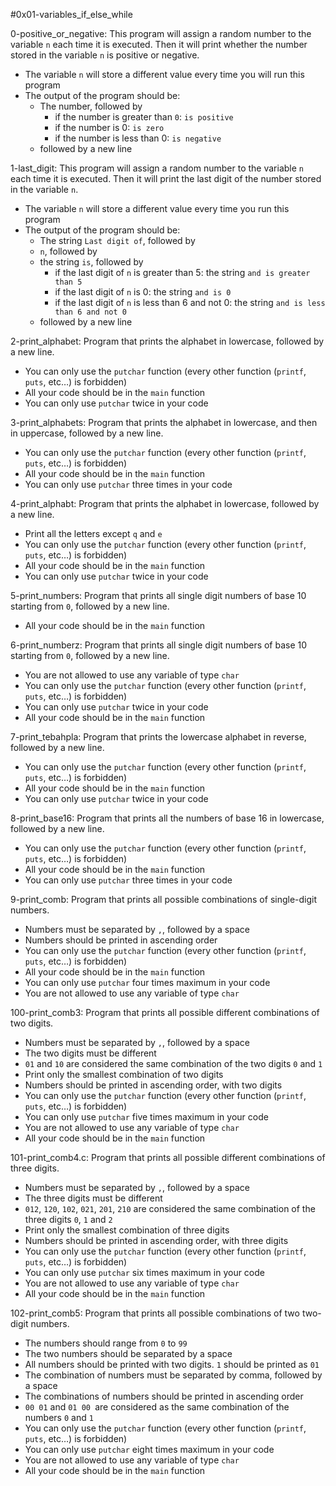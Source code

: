 #0x01-variables_if_else_while

0-positive_or_negative: This program will assign a random number to the variable `n` each time it is executed. Then it will print whether the number stored in the variable `n` is positive or negative.
* The variable `n` will store a different value every time you will run this program
* The output of the program should be:
	* The number, followed by
		* if the number is greater than `0`: `is positive`
		* if the number is 0: `is zero`
		* if the number is less than 0: `is negative`
	* followed by a new line

1-last_digit: This program will assign a random number to the variable `n` each time it is executed. Then it will print the last digit of the number stored in the variable `n`.
* The variable `n` will store a different value every time you run this program
* The output of the program should be:
	* The string `Last digit of`, followed by
	* `n`, followed by
	* the string `is`, followed by
		* if the last digit of `n` is greater than 5: the string `and is greater than 5`
		* if the last digit of `n` is 0: the string `and is 0`
		* if the last digit of `n` is less than 6 and not 0: the string `and is less than 6 and not 0`
	* followed by a new line

2-print_alphabet: Program that prints the alphabet in lowercase, followed by a new line.
* You can only use the `putchar` function (every other function (`printf`, `puts`, etc…) is forbidden)
* All your code should be in the `main` function
* You can only use `putchar` twice in your code

3-print_alphabets: Program that prints the alphabet in lowercase, and then in uppercase, followed by a new line.
* You can only use the `putchar` function (every other function (`printf`, `puts`, etc…) is forbidden)
* All your code should be in the `main` function
* You can only use `putchar` three times in your code

4-print_alphabt: Program that prints the alphabet in lowercase, followed by a new line.
* Print all the letters except `q` and `e`
* You can only use the `putchar` function (every other function (`printf`, `puts`, etc…) is forbidden)
* All your code should be in the `main` function
* You can only use `putchar` twice in your code

5-print_numbers: Program that prints all single digit numbers of base 10 starting from `0`, followed by a new line.
* All your code should be in the `main` function

6-print_numberz: Program that prints all single digit numbers of base 10 starting from `0`, followed by a new line.
* You are not allowed to use any variable of type `char`
* You can only use the `putchar` function (every other function (`printf`, `puts`, etc…) is forbidden)
* You can only use `putchar` twice in your code
* All your code should be in the `main` function

7-print_tebahpla: Program that prints the lowercase alphabet in reverse, followed by a new line.
* You can only use the `putchar` function (every other function (`printf`, `puts`, etc…) is forbidden)
* All your code should be in the `main` function
* You can only use `putchar` twice in your code

8-print_base16: Program that prints all the numbers of base 16 in lowercase, followed by a new line.
* You can only use the `putchar` function (every other function (`printf`, `puts`, etc…) is forbidden)
* All your code should be in the `main` function
* You can only use `putchar` three times in your code

9-print_comb: Program that prints all possible combinations of single-digit numbers.
* Numbers must be separated by `,`, followed by a space
* Numbers should be printed in ascending order
* You can only use the `putchar` function (every other function (`printf`, `puts`, etc…) is forbidden)
* All your code should be in the `main` function
* You can only use `putchar` four times maximum in your code
* You are not allowed to use any variable of type `char`

100-print_comb3: Program that prints all possible different combinations of two digits.
* Numbers must be separated by `,`, followed by a space
* The two digits must be different
* `01` and `10` are considered the same combination of the two digits `0` and `1`
* Print only the smallest combination of two digits
* Numbers should be printed in ascending order, with two digits
* You can only use the `putchar` function (every other function (`printf`, `puts`, etc…) is forbidden)
* You can only use `putchar` five times maximum in your code
* You are not allowed to use any variable of type `char`
* All your code should be in the `main` function

101-print_comb4.c: Program that prints all possible different combinations of three digits.
* Numbers must be separated by `,`, followed by a space
* The three digits must be different
* `012`, `120`, `102`, `021`, `201`, `210` are considered the same combination of the three digits `0`, `1` and `2`
* Print only the smallest combination of three digits
* Numbers should be printed in ascending order, with three digits
* You can only use the `putchar` function (every other function (`printf`, `puts`, etc…) is forbidden)
* You can only use `putchar` six times maximum in your code
* You are not allowed to use any variable of type `char`
* All your code should be in the `main` function

102-print_comb5: Program that prints all possible combinations of two two-digit numbers.
* The numbers should range from `0` to `99`
* The two numbers should be separated by a space
* All numbers should be printed with two digits. `1` should be printed as `01`
* The combination of numbers must be separated by comma, followed by a space
* The combinations of numbers should be printed in ascending order
* `00 01` and `01 00 `are considered as the same combination of the numbers `0` and `1`
* You can only use the `putchar` function (every other function (`printf`, `puts`, etc…) is forbidden)
* You can only use `putchar` eight times maximum in your code
* You are not allowed to use any variable of type `char`
* All your code should be in the `main` function
